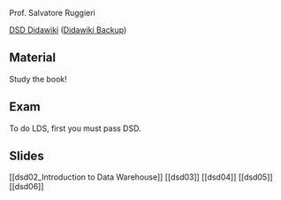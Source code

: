 Prof. Salvatore Ruggieri

[DSD Didawiki](http://didawiki.di.unipi.it/doku.php/mds/dsd/start)
([Didawiki Backup](https://pocket.co/share/0a78cb70-abf8-4935-a370-a6397a349390))


## Material
Study the book!

## Exam
To do LDS, first you must pass DSD.

## Slides
[[dsd02_Introduction to Data Warehouse]]
[[dsd03]]
[[dsd04]]
[[dsd05]]
[[dsd06]]






